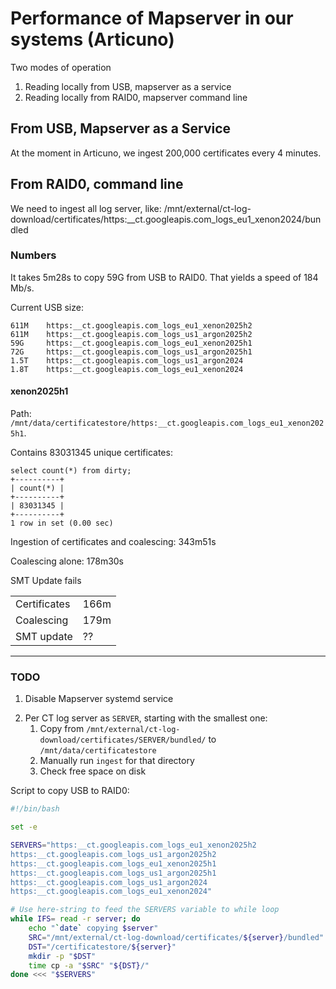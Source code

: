 # Performance of Mapserver in our systems (Articuno)

Two modes of operation
1. Reading locally from USB, mapserver as a service
2. Reading locally from RAID0, mapserver command line

## From USB, Mapserver as a Service

At the moment in Articuno, we ingest 200,000 certificates every 4 minutes.

## From RAID0, command line

We need to ingest all log server, like:
/mnt/external/ct-log-download/certificates/https:__ct.googleapis.com_logs_eu1_xenon2024/bundled


### Numbers

It takes 5m28s to copy 59G from USB to RAID0. That yields a speed of 184 Mb/s.

Current USB size:
```
611M	https:__ct.googleapis.com_logs_eu1_xenon2025h2
611M	https:__ct.googleapis.com_logs_us1_argon2025h2
59G	    https:__ct.googleapis.com_logs_eu1_xenon2025h1
72G	    https:__ct.googleapis.com_logs_us1_argon2025h1
1.5T	https:__ct.googleapis.com_logs_us1_argon2024
1.8T	https:__ct.googleapis.com_logs_eu1_xenon2024
```

#### xenon2025h1
Path: `/mnt/data/certificatestore/https:__ct.googleapis.com_logs_eu1_xenon2025h1`.

Contains 83031345 unique certificates:
```
select count(*) from dirty;
+----------+
| count(*) |
+----------+
| 83031345 |
+----------+
1 row in set (0.00 sec)
```

Ingestion of certificates and coalescing:
343m51s

Coalescing alone:
178m30s

SMT Update fails

|               |      |
----------------|-------
| Certificates  | 166m |
| Coalescing    | 179m |
| SMT update    | ??   |
------------------------

### TODO
1. Disable Mapserver systemd service
<!-- 1. Reset DB with `./create_schema.sh` -->
2. Per CT log server as `SERVER`, starting with the smallest one:
    1. Copy from `/mnt/external/ct-log-download/certificates/SERVER/bundled/` to `/mnt/data/certificatestore`
    2. Manually run `ingest` for that directory
    3. Check free space on disk

Script to copy USB to RAID0:
```bash
#!/bin/bash

set -e

SERVERS="https:__ct.googleapis.com_logs_eu1_xenon2025h2
https:__ct.googleapis.com_logs_us1_argon2025h2
https:__ct.googleapis.com_logs_eu1_xenon2025h1
https:__ct.googleapis.com_logs_us1_argon2025h1
https:__ct.googleapis.com_logs_us1_argon2024
https:__ct.googleapis.com_logs_eu1_xenon2024"

# Use here-string to feed the SERVERS variable to while loop
while IFS= read -r server; do
    echo "`date` copying $server"
    SRC="/mnt/external/ct-log-download/certificates/${server}/bundled"
    DST="/certificatestore/${server}"
    mkdir -p "$DST"
    time cp -a "$SRC" "${DST}/"
done <<< "$SERVERS"
```
